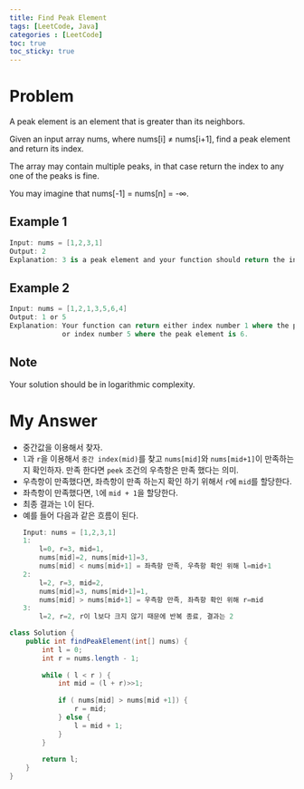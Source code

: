 ```yaml
---
title: Find Peak Element
tags: [LeetCode, Java]
categories : [LeetCode]
toc: true
toc_sticky: true
---
```


# Problem

A peak element is an element that is greater than its neighbors.

Given an input array nums, where nums[i] ≠ nums[i+1], find a peak element and return its index.

The array may contain multiple peaks, in that case return the index to any one of the peaks is fine.

You may imagine that nums[-1] = nums[n] = -∞.

## Example 1

```swift
Input: nums = [1,2,3,1]
Output: 2
Explanation: 3 is a peak element and your function should return the index number 2.
```

## Example 2

```swift
Input: nums = [1,2,1,3,5,6,4]
Output: 1 or 5 
Explanation: Your function can return either index number 1 where the peak element is 2, 
             or index number 5 where the peak element is 6.
```

## Note

Your solution should be in logarithmic complexity.

# My Answer
  
* 중간값을 이용해서 찾자.
* `l`과 `r`을 이용해서 `중간 index(mid)`를 찾고 `nums[mid]`와 `nums[mid+1]`이 만족하는지 확인하자. 만족 한다면 `peek` 조건의 우측항은 만족 했다는 의미.
* 우측항이 만족했다면, 좌측항이 만족 하는지 확인 하기 위해서 `r`에 `mid`를 할당한다.
* 좌측항이 만족했다면, `l`에 `mid + 1`을 할당한다.
* 최종 결과는 `l`이 된다.
* 예를 들어 다음과 같은 흐름이 된다.
    ```java
    Input: nums = [1,2,3,1]
    1:
        l=0, r=3, mid=1,
        nums[mid]=2, nums[mid+1]=3,
        nums[mid] < nums[mid+1] = 좌측항 만족, 우측항 확인 위해 l=mid+1
    2:
        l=2, r=3, mid=2,
        nums[mid]=3, nums[mid+1]=1,
        nums[mid] > nums[mid+1] = 우측항 만족, 좌측항 확인 위해 r=mid
    3: 
        l=2, r=2, r이 l보다 크지 않기 때문에 반복 종료, 결과는 2
    ```

```java
class Solution {
    public int findPeakElement(int[] nums) {
        int l = 0;
        int r = nums.length - 1;
        
        while ( l < r ) {
            int mid = (l + r)>>1;
            
            if ( nums[mid] > nums[mid +1]) {
                r = mid;                
            } else {
                l = mid + 1;
            }             
        }
        
        return l;
    }
}
```

